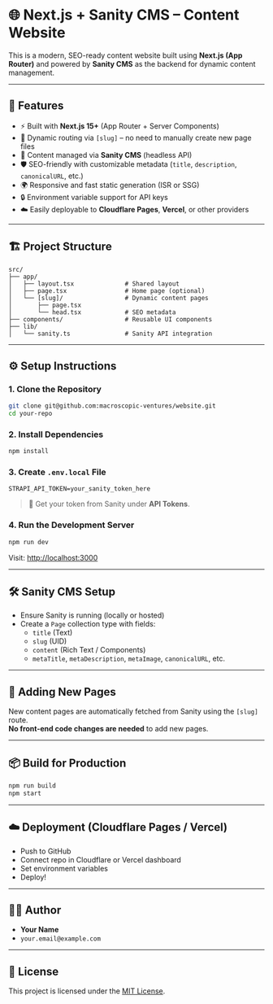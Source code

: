 # 🌐 Next.js + Sanity CMS – Content Website

This is a modern, SEO-ready content website built using **Next.js (App Router)** and powered by **Sanity CMS** as the backend for dynamic content management.

---

## 🚀 Features

- ⚡ Built with **Next.js 15+** (App Router + Server Components)
- 🧩 Dynamic routing via `[slug]` – no need to manually create new page files
- 🎯 Content managed via **Sanity CMS** (headless API)
- 🛡 SEO-friendly with customizable metadata (`title`, `description`, `canonicalURL`, etc.)
- 🌍 Responsive and fast static generation (ISR or SSG)
- 🔒 Environment variable support for API keys
- ☁️ Easily deployable to **Cloudflare Pages**, **Vercel**, or other providers

---

## 🏗 Project Structure

```
src/
├── app/
│   ├── layout.tsx              # Shared layout
│   ├── page.tsx                # Home page (optional)
│   └── [slug]/                 # Dynamic content pages
│       ├── page.tsx
│       └── head.tsx            # SEO metadata
├── components/                 # Reusable UI components
├── lib/
│   └── sanity.ts               # Sanity API integration
```

---

## ⚙️ Setup Instructions

### 1. Clone the Repository

```bash
git clone git@github.com:macroscopic-ventures/website.git
cd your-repo
```

### 2. Install Dependencies

```bash
npm install
```

### 3. Create `.env.local` File

```env
STRAPI_API_TOKEN=your_sanity_token_here
```

> 🔐 Get your token from Sanity under **API Tokens**.

### 4. Run the Development Server

```bash
npm run dev
```

Visit: [http://localhost:3000](http://localhost:3000)

---

## 🛠 Sanity CMS Setup

- Ensure Sanity is running (locally or hosted)
- Create a `Page` collection type with fields:
  - `title` (Text)
  - `slug` (UID)
  - `content` (Rich Text / Components)
  - `metaTitle`, `metaDescription`, `metaImage`, `canonicalURL`, etc.

---

## 🔄 Adding New Pages

New content pages are automatically fetched from Sanity using the `[slug]` route.  
**No front-end code changes are needed** to add new pages.

---

## 📦 Build for Production

```bash
npm run build
npm start
```

---

## ☁️ Deployment (Cloudflare Pages / Vercel)

- Push to GitHub
- Connect repo in Cloudflare or Vercel dashboard
- Set environment variables
- Deploy!

---

## 🧑‍💻 Author

- **Your Name**
- `your.email@example.com`

---

## 📄 License

This project is licensed under the [MIT License](LICENSE).